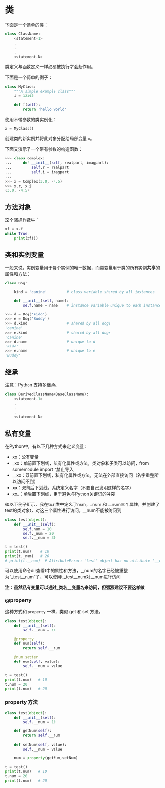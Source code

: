 # 类

下面是一个简单的类：

```python
class ClassName:
    <statement-1>
    .
    .
    .
    <statement-N>
```

类定义与函数定义一样必须被执行才会起作用。

下面是一个简单的例子：

```python
class MyClass:
    """A simple example class"""
    i = 12345

    def f(self):
        return 'hello world'
```

使用不带参数的类实例化：

```python
x = MyClass()
```

创建类的新实例并将此对象分配给局部变量 `x`。

下面又演示了一个带有参数的构造函数：

```python
>>> class Complex:
...     def __init__(self, realpart, imagpart):
...         self.r = realpart
...         self.i = imagpart
...
>>> x = Complex(3.0, -4.5)
>>> x.r, x.i
(3.0, -4.5)
```



## 方法对象

这个骚操作挺牛：

```python
xf = x.f
while True:
    print(xf())
```



## 类和实例变量

一般来说，实例变量用于每个实例的唯一数据，而类变量用于类的所有实例**共享**的属性和方法：

```python
class Dog:

    kind = 'canine'         # class variable shared by all instances

    def __init__(self, name):
        self.name = name    # instance variable unique to each instance

>>> d = Dog('Fido')
>>> e = Dog('Buddy')
>>> d.kind                  # shared by all dogs
'canine'
>>> e.kind                  # shared by all dogs
'canine'
>>> d.name                  # unique to d
'Fido'
>>> e.name                  # unique to e
'Buddy'
```



## 继承

注意：Python 支持多继承。

```python
class DerivedClassName(BaseClassName):
    <statement-1>
    .
    .
    .
    <statement-N>
```



## 私有变量

在Python中，有以下几种方式来定义变量：

- xx：公有变量
- _xx：单前置下划线，私有化属性或方法，类对象和子类可以访问，from somemodule import *禁止导入
- __xx：双前置下划线，私有化属性或方法，无法在外部直接访问（名字重整所以访问不到）
- __xx__：双前后下划线，系统定义名字（不要自己发明这样的名字）
- xx_：单后置下划线，用于避免与Python关键词的冲突

如以下例子所示，我在test类中定义了num，_num 和 __num三个属性，并创建了test的类对象t，对这三个属性进行访问，__num不能被访问到

```python
class test(object):
    def __init__(self):
        self.num = 10
        self._num = 20
        self.__num = 30

t = test()
print(t.num)    # 10
print(t._num)   # 20
# print(t.__num)  # AttributeError: 'test' object has no attribute '__num'
```

可以使用命令dir查看t中的属性和方法，__num的名字已经被重整为“_test__num”了，可以使用t._test__num对__num进行访问

**注：虽然私有变量可以通过_类名__变量名来访问，但强烈建议不要这样做**



### @property

这种方式和 `property` 一样，类似 get 和 set 方法。

```python
class test(object):
    def __init__(self):
        self.__num = 10

    @property
    def num(self):
        return self.__num

    @num.setter
    def num(self, value):
        self.__num = value

t = test()
print(t.num)   # 10
t.num = 20
print(t.num)   # 20
```



### property 方法

```python
class test(object):
    def __init__(self):
        self.__num = 10

    def getNum(self):
        return self.__num
    
    def setNum(self, value):
        self.__num = value

    num = property(getNum,setNum)

t = test()
print(t.num)   # 10
t.num = 20
print(t.num)   # 20
```













